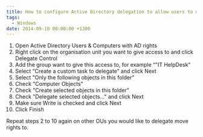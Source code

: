 ```yaml
---
title: How to configure Active Directory delegation to allow users to move computers between OUs
tags:
  - Windows
date: 2014-09-10 00:00:00 +1300
---
```


  1. Open Active Directory Users & Computers with AD rights
  2. Right click on the organisation unit you want to give access to and click Delegate Control
  3. Add the group want to give this access to, for example “"IT HelpDesk"
  4. Select “Create a custom task to delegate” and click Next
  5. Select "Only the following objects in this folder"
  6. Check "Computer Objects"
  7. Check "Create selected objects in this folder"
  8. Check "Delegate selected objects..." and click Next
  9. Make sure Write is checked and click Next
 10. Click Finish

Repeat steps 2 to 10 again on other OUs you would like to delegate move rights to.
